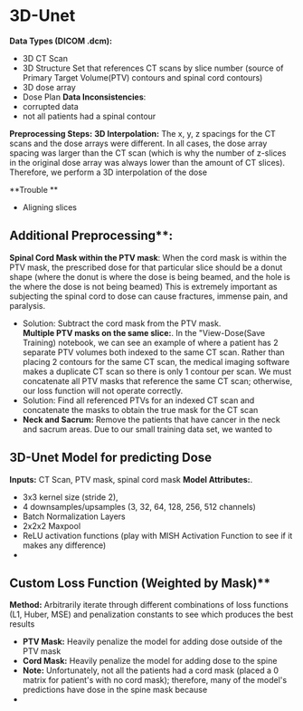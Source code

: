 # 3D-Unet

**Data Types (DICOM .dcm):**
- 3D CT Scan
- 3D Structure Set that references CT scans by slice number (source of Primary Target Volume(PTV) contours and spinal cord contours)
- 3D dose array
- Dose Plan
**Data Inconsistencies**: 
- corrupted data
- not all patients had a spinal contour 

**Preprocessing Steps:**
**3D Interpolation:** The x, y, z spacings for the CT scans and the dose arrays were different. In all cases, the dose array spacing was larger than the CT scan (which is why the number of z-slices in the original dose array was always lower than the amount of CT slices). Therefore, we perform a 3D interpolation of the dose 


**Trouble **
- Aligning slices


## Additional Preprocessing**:
 
**Spinal Cord Mask within the PTV mask**: When the cord mask is within the PTV mask, the prescribed dose for that particular slice should be a donut shape (where the donut is where the dose is being beamed, and the hole is the where the dose is not being beamed) This is extremely important as subjecting the spinal cord to dose can cause fractures, immense pain, and paralysis. 
- Solution: Subtract the cord mask from the PTV mask.  
**Multiple PTV masks on the same slice:**. In the "View-Dose(Save Training) notebook, we can see an example of where a patient has 2 separate PTV volumes both indexed to the same CT scan. Rather than placing 2 contours for the same CT scan, the medical imaging software makes a duplicate CT scan so there is only 1 contour per scan.  We must concatenate all PTV masks that reference the same CT scan; otherwise, our loss function will not operate correctly. 
- Solution: Find all referenced PTVs for an indexed CT scan and concatenate the masks to obtain the true mask for the CT scan
- **Neck and Sacrum:** Remove the patients that have cancer in the neck and sacrum areas. Due to our small training data set, we wanted to 

## 3D-Unet Model for predicting Dose
**Inputs:** CT Scan, PTV mask, spinal cord mask
**Model Attributes:**.  
- 3x3 kernel size (stride 2), 
- 4 downsamples/upsamples (3, 32, 64, 128, 256, 512 channels)
- Batch Normalization Layers
- 2x2x2 Maxpool 
- ReLU activation functions (play with MISH Activation Function to see if it makes any difference)
- 
## Custom Loss Function (Weighted by Mask)**
**Method:** Arbitrarily iterate through different combinations of loss functions (L1, Huber, MSE) and penalization constants to see which produces the best results
- **PTV Mask:** Heavily penalize the model for adding dose outside of the PTV mask
- **Cord Mask:** Heavily penalize the model for adding dose to the spine
- **Note:** Unfortunately, not all the patients had a cord mask (placed a 0 matrix for patient's with no cord mask); therefore, many of the model's predictions have dose in the spine mask because 
- 
